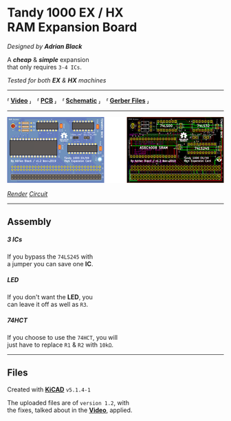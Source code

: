 
# Tandy 1000 EX / HX<br>RAM Expansion Board

*Designed by* ***Adrian Black***

A ***cheap*** & ***simple*** expansion <br>
that only requires `3-4 ICs`.

*Tested for both* ***EX*** *&* ***HX*** *machines*

---

**⸢ [Video] ⸥ ⸢ [PCB] ⸥ ⸢ [Schematic] ⸥ ⸢ [Gerber Files] ⸥**

---

![Preview]

*[Render] [Circuit]*

---

## Assembly

##### 3 ICs

If you bypass the `74LS245` with <br>
a jumper you can save one **IC**.

##### LED

If you don't want the **LED**, you <br>
can leave it off as well as `R3`.

##### 74HCT

If you choose to use the `74HCT`, you will <br>
just have to replace `R1` & `R2` with `10kΩ`.

---

## Files

Created with **[KiCAD]** `v5.1.4-1`

The uploaded files are of `version 1.2`, with <br>
the fixes, talked about in the **[Video]**, applied.

<!----------------------------------------------------------------------------->

[Video]: https://www.youtube.com/watch?v=l3RWOZX58A8
[PCB]: Source
[Gerber Files]: Gerbers

[Schematic]: Resources/Schematic.pdf
[Render]: Resources/Render.png
[Circuit]: Resources/Circuit.png

[Preview]: Resources/Preview.png

[KiCAD]: https://www.kicad.org/
